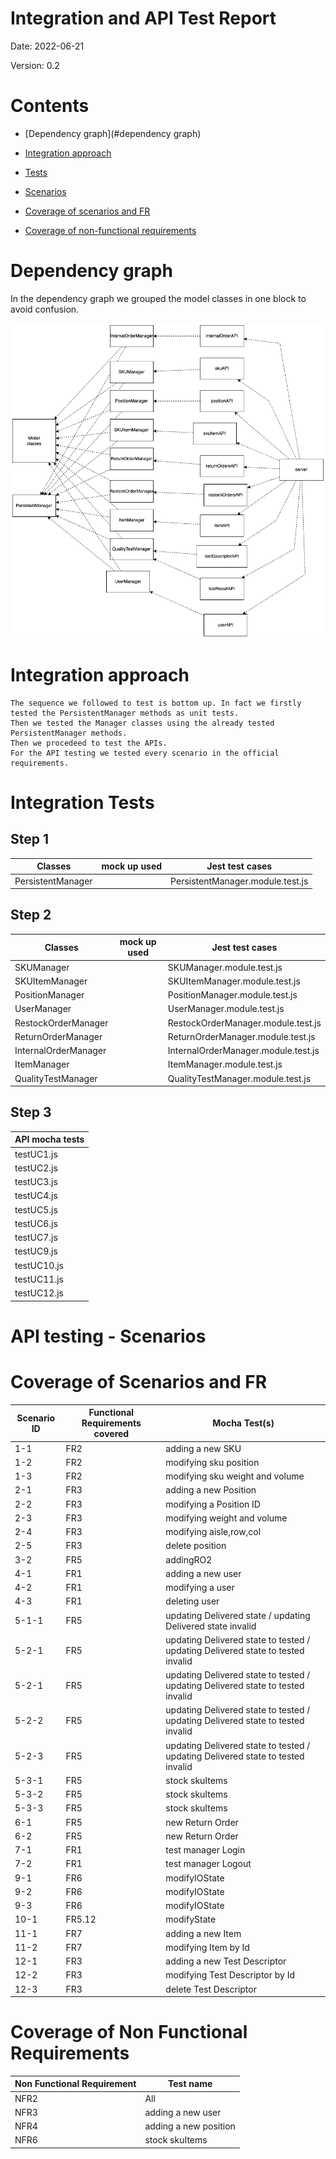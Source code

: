 # Integration and API Test Report

Date: 2022-06-21
 
Version: 0.2

# Contents

- [Dependency graph](#dependency graph)

- [Integration approach](#integration)

- [Tests](#tests)

- [Scenarios](#scenarios)

- [Coverage of scenarios and FR](#scenario-coverage)
- [Coverage of non-functional requirements](#nfr-coverage)



# Dependency graph 

In the dependency graph we grouped the model classes in one block to avoid confusion.

![high_level](./Images//apitestreport/dependencyGraph.png)

     
# Integration approach

    The sequence we followed to test is bottom up. In fact we firstly tested the PersistentManager methods as unit tests.
    Then we tested the Manager classes using the already tested PersistentManager methods.
    Then we procedeed to test the APIs.
    For the API testing we tested every scenario in the official requirements.
    


#  Integration Tests

## Step 1
| Classes  | mock up used |Jest test cases |
|--|--|--|
|PersistentManager| | PersistentManager.module.test.js |

## Step 2
| Classes  | mock up used |Jest test cases |
|--|--|--|
| SKUManager | | SKUManager.module.test.js|
| SKUItemManager | | SKUItemManager.module.test.js |
| PositionManager || PositionManager.module.test.js|
| UserManager || UserManager.module.test.js|
| RestockOrderManager | | RestockOrderManager.module.test.js |
| ReturnOrderManager |  |ReturnOrderManager.module.test.js| 
| InternalOrderManager | | InternalOrderManager.module.test.js |
| ItemManager | | ItemManager.module.test.js | 
| QualityTestManager | | QualityTestManager.module.test.js |

## Step 3
| API mocha tests| 
| --- |
| testUC1.js |
| testUC2.js |
| testUC3.js |
| testUC4.js |
| testUC5.js |
| testUC6.js |
| testUC7.js |
| testUC9.js |
| testUC10.js |
| testUC11.js |
| testUC12.js |




# API testing - Scenarios

# Coverage of Scenarios and FR



| Scenario ID | Functional Requirements covered | Mocha  Test(s) | 
| ----------- | ------------------------------- | ----------- | 
| 1-1         | FR2                             |  adding a new SKU     |             
| 1-2         | FR2                             |   modifying sku position          |             
| 1-3         |  FR2                               |    modifying sku weight and volume        |             
| 2-1         |    FR3                             |    adding a new Position         |             
| 2-2         |    FR3                             |      modifying a Position ID      |             
| 2-3         |     FR3                            |        modifying weight and volume    |           
| 2-4         |    FR3                             |      modifying aisle,row,col      |  
| 2-5         |    FR3                             |          delete position   |    
| 3-2         |   FR5                              |       addingRO2      | 
| 4-1         |   FR1                              |       adding a new user      | 
| 4-2         |     FR1                            |      modifying a user       | 
| 4-3         |   FR1                              |      deleting user      | 
| 5-1-1        |        FR5                         | updating Delivered state / updating Delivered state invalid | 
| 5-2-1        |           FR5                     | updating Delivered state to tested / updating Delivered state to tested invalid |
| 5-2-1        |           FR5                      | updating Delivered state to tested / updating Delivered state to tested invalid |
| 5-2-2        |            FR5                   | updating Delivered state to tested / updating Delivered state to tested invalid |
| 5-2-3        |            FR5                     | updating Delivered state to tested / updating Delivered state to tested invalid |
| 5-3-1         |   FR5                              |      stock skuItems      | 
| 5-3-2 | FR5 |  stock skuItems |
| 5-3-3 | FR5 | stock skuItems |
| 6-1        |   FR5                              |      new Return Order      | 
| 6-2       |   FR5                              |      new Return Order      | 
| 7-1       |   FR1                              |      test manager Login      | 
| 7-2      |   FR1                              |      test manager Logout      | 
| 9-1     |   FR6                              |      modifyIOState    | 
| 9-2     |   FR6                              |      modifyIOState    | 
| 9-3     |   FR6                              |      modifyIOState    | 
| 10-1     |   FR5.12                              |      modifyState    | 
| 11-1 | FR7 | adding a new Item |
| 11-2 |  FR7 | modifying Item by Id |
| 12-1 | FR3 | adding a new Test Descriptor|
| 12-2 | FR3 | modifying Test Descriptor by Id |
| 12-3 |FR3  | delete Test Descriptor |
 



# Coverage of Non Functional Requirements




| Non Functional Requirement | Test name |
| -------------------------- | --------- |
|             NFR2               |     All      |
| NFR3 | adding a new user |
| NFR4 | adding a new position|
|  NFR6  |  stock skuItems  | 


